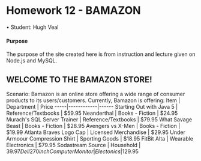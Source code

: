 # Homework 12 - BAMAZON
• Student: Hugh Veal

#### Purpose
The purpose of the site created here is from instruction and lecture given on Node.js and MySQL. 

## WELCOME TO THE BAMAZON STORE!

Scenario: Bamazon is an online store offering a wide range of consumer products to its users/customers.
Currently, Bamazon is offering:
Item | Department | Price
-----|------------|------
Starting Out with Java 5 | Reference/Textbooks | $59.95
Neanderthal | Books - Fiction | $24.95
Murach's SQL Server Trainer | Reference/Textbooks | $79.95
What Savage Beast | Books - Fiction | $28.95
Avengers vs X-Men | Books - Fiction | $19.99
Atlanta Braves Logo Cap | Licensed Merchandise | $29.95
Under Armoour Compression Shirt | Sporting Goods | $18.95
FitBit Alta | Wearable Electronics | $79.95
Sodastream Source | Household | $39.97
Dell 270inch Computer Monitor | Electonics |$129.95


